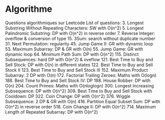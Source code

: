 # Algorithme
Questions algorithmiques sur Leetcode
List of questions: 
3. Longest Substring Without Repeating Characters: SW with O(n^2)
5. Longest Palindromic Substring: DP with O(n^2) in reverse order
7. Reverse Integer: overflow & conversion of type
15. 3Sum: search without duplicate number
31. Next Permutation: regularity 
45. Jump Game II: GR with dynamic loop
53. Maximum Subarray: DP & GR with O(n)
55. Jump Game: GR with dynamic loop
64. Minimum Path Sum: DP with O(n^2)
115. Distinct Subsequences: hard DP with O(n^2) & oveflow
121. Best Time to Buy and Sell Stock: DP with O(n) in different states
122. Best Time to Buy and Sell Stock II
123. Best Time to Buy and Sell Stock III
152. Maximum Product Subarray: 2 DP with O(n)
172. Factorial Trailing Zeroes: Maths with O(logn)
188. Best Time to Buy and Sell Stock IV: DP
198. House Robber: DP with O(n)
204. Count Primes: Maths with O(nloglogn)
300. Longest Increasing Subsequence: DP with O(n^2)
309. Best Time to Buy and Sell Stock with Cooldown: DP
322. Coin Change: DP with O(n^2)
376. Wiggle Subsequence: 2 DP & GR with O(n)
416. Partition Equal Subset Sum: DP with O(n^2) in reverse order
518. Coin Change II: DP with O(n^2)
714. Maximum Length of Repeated Subarray: DP with O(n^2)